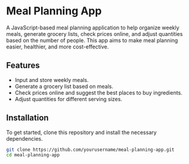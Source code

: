 # Meal Planning App

A JavaScript-based meal planning application to help organize weekly meals, generate grocery lists, check prices online, and adjust quantities based on the number of people. This app aims to make meal planning easier, healthier, and more cost-effective.

## Features

- Input and store weekly meals.
- Generate a grocery list based on meals.
- Check prices online and suggest the best places to buy ingredients.
- Adjust quantities for different serving sizes.

## Installation

To get started, clone this repository and install the necessary dependencies.

```bash
git clone https://github.com/yourusername/meal-planning-app.git
cd meal-planning-app

